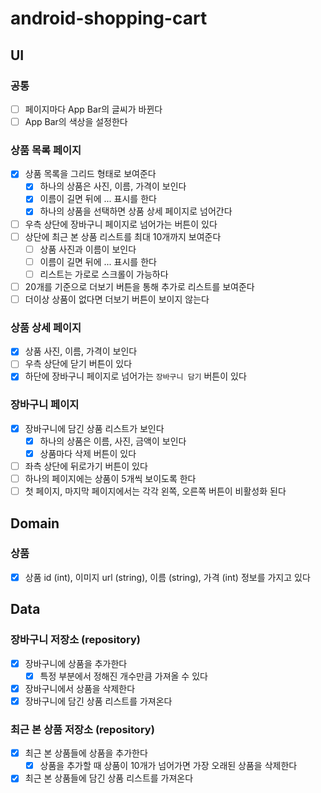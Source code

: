 # android-shopping-cart

## UI

### 공통

- [ ] 페이지마다 App Bar의 글씨가 바뀐다
- [ ] App Bar의 색상을 설정한다

### 상품 목록 페이지

- [x] 상품 목록을 그리드 형태로 보여준다
    - [x] 하나의 상품은 사진, 이름, 가격이 보인다
    - [x] 이름이 길면 뒤에 ... 표시를 한다
    - [x] 하나의 상품을 선택하면 상품 상세 페이지로 넘어간다
- [ ] 우측 상단에 장바구니 페이지로 넘어가는 버튼이 있다
- [ ] 상단에 최근 본 상품 리스트를 최대 10개까지 보여준다
    - [ ] 상품 사진과 이름이 보인다
    - [ ] 이름이 길면 뒤에 ... 표시를 한다
    - [ ] 리스트는 가로로 스크롤이 가능하다
- [ ] 20개를 기준으로 더보기 버튼을 통해 추가로 리스트를 보여준다
- [ ] 더이상 상품이 없다면 더보기 버튼이 보이지 않는다

### 상품 상세 페이지

- [x] 상품 사진, 이름, 가격이 보인다
- [ ] 우측 상단에 닫기 버튼이 있다
- [x] 하단에 장바구니 페이지로 넘어가는 `장바구니 담기` 버튼이 있다

### 장바구니 페이지

- [x] 장바구니에 담긴 상품 리스트가 보인다
    - [x] 하나의 상품은 이름, 사진, 금액이 보인다
    - [x] 상품마다 삭제 버튼이 있다
- [ ] 좌측 상단에 뒤로가기 버튼이 있다
- [ ] 하나의 페이지에는 상품이 5개씩 보이도록 한다
- [ ] 첫 페이지, 마지막 페이지에서는 각각 왼쪽, 오른쪽 버튼이 비활성화 된다

## Domain

### 상품

- [x] 상품 id (int), 이미지 url (string), 이름 (string), 가격 (int) 정보를 가지고 있다

## Data

### 장바구니 저장소 (repository)

- [x] 장바구니에 상품을 추가한다
    - [x] 특정 부분에서 정해진 개수만큼 가져올 수 있다
- [x] 장바구니에서 상품을 삭제한다
- [x] 장바구니에 담긴 상품 리스트를 가져온다

### 최근 본 상품 저장소 (repository)

- [x] 최근 본 상품들에 상품을 추가한다
    - [x] 상품을 추가할 때 상품이 10개가 넘어가면 가장 오래된 상품을 삭제한다
- [x] 최근 본 상품들에 담긴 상품 리스트를 가져온다
